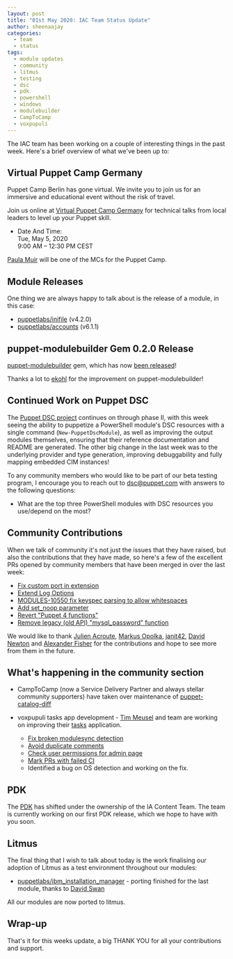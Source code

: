 ```yaml
---
layout: post
title: "01st May 2020: IAC Team Status Update"
author: sheenaajay
categories:
  - team
  - status
tags:
  - module updates
  - community
  - litmus
  - testing
  - dsc
  - pdk
  - powershell
  - windows
  - modulebuilder
  - CampToCamp
  - voxpupuli
---
```


The IAC team has been working on a couple of interesting things in the past week.
Here's a brief overview of what we've been up to:

## Virtual Puppet Camp Germany

Puppet Camp Berlin has gone virtual.
We invite you to join us for an immersive and educational event without the risk of travel.

Join us online at [Virtual Puppet Camp Germany][Virtual Puppet Camp Germany] for technical talks from local leaders to level up your Puppet skill.

- Date And Time:<br/>
  Tue, May 5, 2020<br/>
  9:00 AM – 12:30 PM CEST

[Paula Muir][pmcmaw] will be one of the MCs for the Puppet Camp.

## Module Releases

One thing we are always happy to talk about is the release of a module, in this case:

- [puppetlabs/inifile](https://forge.puppet.com/puppetlabs/inifile) (v4.2.0)
- [puppetlabs/accounts](https://forge.puppet.com/puppetlabs/accounts) (v6.1.1)

## puppet-modulebuilder Gem 0.2.0 Release

[puppet-modulebuilder][puppet-modulebuilder] gem, which has now [been released](https://rubygems.org/gems/puppet-modulebuilder/versions/0.2.0)!

Thanks a lot to [ekohl][ekohl] for the improvement on puppet-modulebuilder!

## Continued Work on Puppet DSC

The [Puppet DSC project][iac-41] continues on through phase II, with this week seeing the ability to puppetize a PowerShell module's DSC resources with a single command (`New-PuppetDscModule`), as well as improving the output modules themselves, ensuring that their reference documentation and README are generated.
The other big change in the last week was to the underlying provider and type generation, improving debuggability and fully mapping embedded CIM instances!

To any community members who would like to be part of our beta testing program, I encourage you to reach out to [dsc@puppet.com](mailto:dsc@puppet.com) with answers to the following questions:

- What are the top three PowerShell modules with DSC resources you use/depend on the most?

## Community Contributions

When we talk of community it's not just the issues that they have raised, but also the contributions that they have made, so here's a few of the excellent PRs opened by community members that have been merged in over the last week:

* [Fix custom port in extension](https://github.com/puppetlabs/puppetlabs-postgresql/pull/1165)
* [Extend Log Options](https://github.com/puppetlabs/puppetlabs-firewall/pull/914)
* [MODULES-10550 fix keyspec parsing to allow whitespaces](https://github.com/puppetlabs/puppetlabs-accounts/pull/291)
* [Add set_noop parameter](https://github.com/puppetlabs/puppetlabs-bootstrap/pull/139)
* [Revert "Puppet 4 functions"](https://github.com/puppetlabs/puppetlabs-mysql/pull/1298)
* [Remove legacy (old API) "mysql_password" function](https://github.com/puppetlabs/puppetlabs-mysql/pull/1299)

We would like to thank [Julien Acroute][Vampouille], [Markus Opolka][martialblog], [janit42][janit42], [David Newton][zoojar] and [Alexander Fisher][alexjfisher] for the contributions and hope to see more from them in the future.

## What's happening in the community section

* CampToCamp (now a Service Delivery Partner and always stellar community supporters) have taken over maintenance of [puppet-catalog-diff][puppet-catalog-diff]

* voxpupuli tasks app development - [Tim Meusel][bastelfreak] and team are working on improving their [tasks](https://voxpupu.li/) application.

  - [Fix broken modulesync detection](https://github.com/voxpupuli/vox-pupuli-tasks/issues/138)
  - [Avoid duplicate comments](https://github.com/voxpupuli/vox-pupuli-tasks/pull/142)
  - [Check user permissions for admin page](https://github.com/voxpupuli/vox-pupuli-tasks/pull/143)
  - [Mark PRs with failed CI](https://github.com/voxpupuli/vox-pupuli-tasks/pull/144)
  - Identified a bug on OS detection and working on the fix.

## PDK

The [PDK][PDK] has shifted under the ownership of the IA Content Team.
The team is currently working on our first PDK release, which we hope to have with you soon.

## Litmus

The final thing that I wish to talk about today is the work finalising our adoption of Litmus as a test environment throughout our modules:

- [puppetlabs/ibm_installation_manager](https://github.com/puppetlabs/puppetlabs-ibm_installation_manager) - porting finished for the last module, thanks to [David Swan][davidswan]

All our modules are now ported to litmus.

## Wrap-up

That's it for this weeks update, a big THANK YOU for all your contributions and support.

[iac-41]:       												https://tickets.puppetlabs.com/browse/IAC-41
[davidswan]:       									    https://github.com/david22swan
[PDK]:                                  https://github.com/puppetlabs/pdk
[sheenaajay]:                           https://github.com/sheenaajay
[pmcmaw]:                               https://github.com/pmcmaw
[Vampouille]:                           https://github.com/Vampouille
[martialblog]:                          https://github.com/martialblog
[janit42]:                              https://github.com/janit42
[zoojar]:                               https://github.com/zoojar
[alexjfisher]:                          https://github.com/alexjfisher
[ekohl]:                                https://github.com/ekohl
[bastelfreak]:                          https://github.com/bastelfreak
[Virtual Puppet Camp Germany]:          https://www.eventbrite.com/e/virtual-puppet-camp-germany-tickets-101250404686
[puppet-modulebuilder]:                  https://github.com/puppetlabs/puppet-modulebuilder
[puppet-catalog-diff]:                  https://github.com/camptocamp/puppet-catalog-diff
